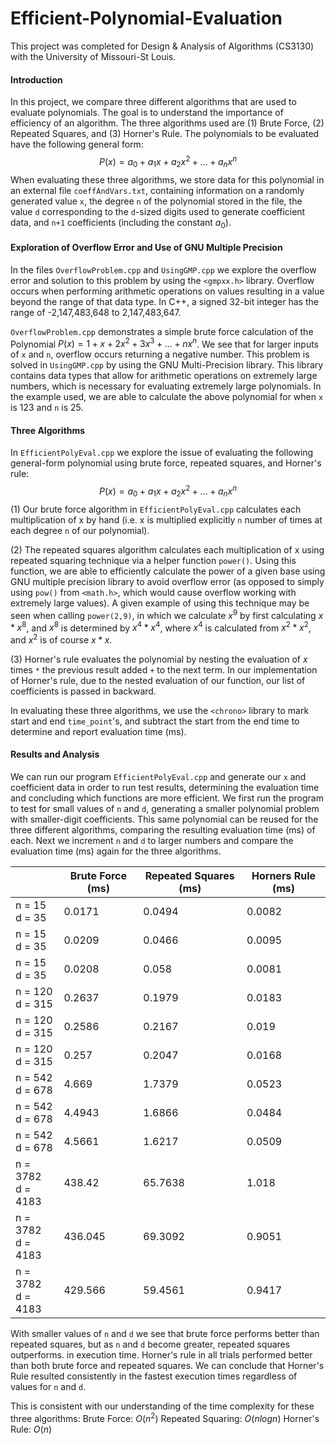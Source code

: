 # Efficient-Polynomial-Evaluation
This project was completed for Design & Analysis of Algorithms (CS3130) with the University of Missouri-St Louis.
#### Introduction
In this project, we compare three different algorithms that are used to evaluate polynomials. The goal is to understand the importance of efficiency of an algorithm. The three algorithms used are (1) Brute Force, (2) Repeated Squares, and (3) Horner's Rule. The polynomials to be evaluated have the following general form:
$$P(x) = a_0+a_1x+a_2x^2+...+a_nx^n$$
When evaluating these three algorithms, we store data for this polynomial in an external file `coeffAndVars.txt`, containing information on a randomly generated value `x`, the degree `n` of the polynomial stored in the file, the value `d` corresponding to the `d`-sized digits used to generate coefficient data, and `n+1` coefficients (including the constant $a_0$).
#### Exploration of Overflow Error and Use of GNU Multiple Precision
In the files `OverflowProblem.cpp` and `UsingGMP.cpp` we explore the overflow error and solution to this problem by using the `<gmpxx.h>` library. Overflow occurs when performing arithmetic operations on values resulting in a value beyond the range of that data type. In C++, a signed 32-bit integer has the range of -2,147,483,648 to 2,147,483,647.

`OverflowProblem.cpp` demonstrates a simple brute force calculation of the Polynomial $P(x)=1+x+2x^2+3x^3+...+nx^n$. We see that for larger inputs of `x` and `n`, overflow occurs returning a negative number. This problem is solved in `UsingGMP.cpp` by using the GNU Multi-Precision library. This library contains data types that allow for arithmetic operations on extremely large numbers, which is necessary for evaluating extremely large polynomials. In the example used, we are able to calculate the above polynomial for when `x` is 123 and `n` is 25.
#### Three Algorithms
In `EfficientPolyEval.cpp` we explore the issue of evaluating the following general-form polynomial using brute force, repeated squares, and Horner's rule:
$$P(x) = a_0+a_1x+a_2x^2+...+a_nx^n$$
(1) Our brute force algorithm in `EfficientPolyEval.cpp` calculates each multiplication of x by hand (i.e. x is multiplied explicitly `n` number of times at each degree `n` of our polynomial).

(2) The repeated squares algorithm calculates each multiplication of x using repeated squaring technique via a helper function `power()`. Using this function, we are able to efficiently calculate the power of a given base using GNU multiple precision library to avoid overflow error (as opposed to simply using `pow()` from `<math.h>`, which would cause overflow working with extremely large values). A given example of using this technique may be seen when calling `power(2,9)`, in which we calculate $x^9$ by first calculating $x * x^8$, and $x^8$ is determined by $x^4 * x^4$, where $x^4$ is calculated from $x^2 * x^2$, and $x^2$ is of course $x * x$.

(3) Horner's rule evaluates the polynomial by nesting the evaluation of $x$ times `*` the previous result added `+` to the next term. In our implementation of Horner's rule, due to the nested evaluation of our function, our list of coefficients is passed in backward.

In evaluating these three algorithms, we use the `<chrono>` library to mark start and end `time_point`'s, and subtract the start from the end time to determine and report evaluation time (ms).
#### Results and Analysis
We can run our program `EfficientPolyEval.cpp` and generate our `x` and coefficient data in order to run test results, determining the evaluation time and concluding which functions are more efficient. We first run the program to test for small values of `n` and `d`, generating a smaller polynomial problem with smaller-digit coefficients. This same polynomial can be reused for the three different algorithms, comparing the resulting evaluation time (ms) of each. Next we increment `n` and `d` to larger numbers and compare the evaluation time (ms) again for the three algorithms.

|                      | Brute Force (ms) | Repeated Squares (ms) | Horners Rule (ms) |
| -------------------- | ---------------- | --------------------- | ----------------- |
| n = 15<br>d = 35     | 0.0171           | 0.0494                | 0.0082            |
| n = 15<br>d = 35     | 0.0209           | 0.0466                | 0.0095            |
| n = 15<br>d = 35     | 0.0208           | 0.058                 | 0.0081            |
| n = 120<br>d = 315   | 0.2637           | 0.1979                | 0.0183            |
| n = 120<br>d = 315   | 0.2586           | 0.2167                | 0.019             |
| n = 120<br>d = 315   | 0.257            | 0.2047                | 0.0168            |
| n = 542<br>d = 678   | 4.669            | 1.7379                | 0.0523            |
| n = 542<br>d = 678   | 4.4943           | 1.6866                | 0.0484            |
| n = 542<br>d = 678   | 4.5661           | 1.6217                | 0.0509            |
| n = 3782<br>d = 4183 | 438.42           | 65.7638               | 1.018             |
| n = 3782<br>d = 4183 | 436.045          | 69.3092               | 0.9051            |
| n = 3782<br>d = 4183 | 429.566          | 59.4561               | 0.9417            |
With smaller values of `n` and `d` we see that brute force performs better than repeated squares, but as `n` and `d` become greater, repeated squares outperforms. in execution time. Horner's rule in all trials performed better than both brute force and repeated squares. We can conclude that Horner's Rule resulted consistently in the fastest execution times regardless of values for `n` and `d`.

This is consistent with our understanding of the time complexity for these three algorithms:
Brute Force: $O(n^2)$
Repeated Squaring: $O(nlogn)$
Horner's Rule: $O(n)$